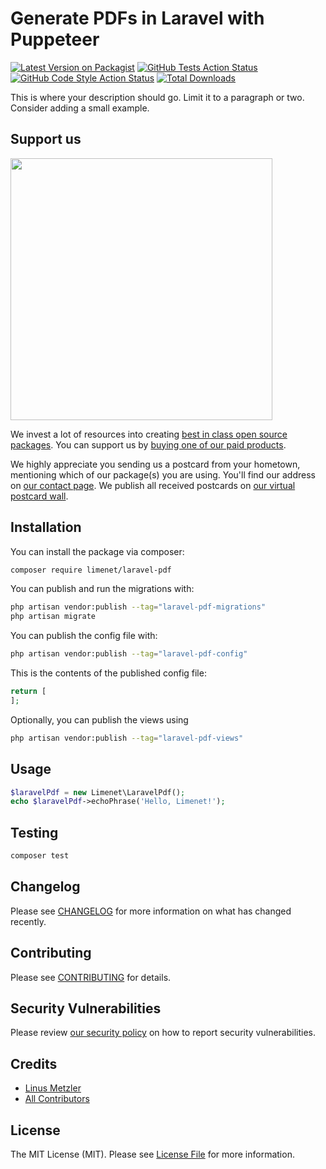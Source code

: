 # Generate PDFs in Laravel with Puppeteer

[![Latest Version on Packagist](https://img.shields.io/packagist/v/limenet/laravel-pdf.svg?style=flat-square)](https://packagist.org/packages/limenet/laravel-pdf)
[![GitHub Tests Action Status](https://img.shields.io/github/workflow/status/limenet/laravel-pdf/run-tests?label=tests)](https://github.com/limenet/laravel-pdf/actions?query=workflow%3Arun-tests+branch%3Amain)
[![GitHub Code Style Action Status](https://img.shields.io/github/workflow/status/limenet/laravel-pdf/Fix%20PHP%20code%20style%20issues?label=code%20style)](https://github.com/limenet/laravel-pdf/actions?query=workflow%3A"Fix+PHP+code+style+issues"+branch%3Amain)
[![Total Downloads](https://img.shields.io/packagist/dt/limenet/laravel-pdf.svg?style=flat-square)](https://packagist.org/packages/limenet/laravel-pdf)

This is where your description should go. Limit it to a paragraph or two. Consider adding a small example.

## Support us

[<img src="https://github-ads.s3.eu-central-1.amazonaws.com/laravel-pdf.jpg?t=1" width="419px" />](https://spatie.be/github-ad-click/laravel-pdf)

We invest a lot of resources into creating [best in class open source packages](https://spatie.be/open-source). You can support us by [buying one of our paid products](https://spatie.be/open-source/support-us).

We highly appreciate you sending us a postcard from your hometown, mentioning which of our package(s) you are using. You'll find our address on [our contact page](https://spatie.be/about-us). We publish all received postcards on [our virtual postcard wall](https://spatie.be/open-source/postcards).

## Installation

You can install the package via composer:

```bash
composer require limenet/laravel-pdf
```

You can publish and run the migrations with:

```bash
php artisan vendor:publish --tag="laravel-pdf-migrations"
php artisan migrate
```

You can publish the config file with:

```bash
php artisan vendor:publish --tag="laravel-pdf-config"
```

This is the contents of the published config file:

```php
return [
];
```

Optionally, you can publish the views using

```bash
php artisan vendor:publish --tag="laravel-pdf-views"
```

## Usage

```php
$laravelPdf = new Limenet\LaravelPdf();
echo $laravelPdf->echoPhrase('Hello, Limenet!');
```

## Testing

```bash
composer test
```

## Changelog

Please see [CHANGELOG](CHANGELOG.md) for more information on what has changed recently.

## Contributing

Please see [CONTRIBUTING](CONTRIBUTING.md) for details.

## Security Vulnerabilities

Please review [our security policy](../../security/policy) on how to report security vulnerabilities.

## Credits

- [Linus Metzler](https://github.com/limenet)
- [All Contributors](../../contributors)

## License

The MIT License (MIT). Please see [License File](LICENSE.md) for more information.
